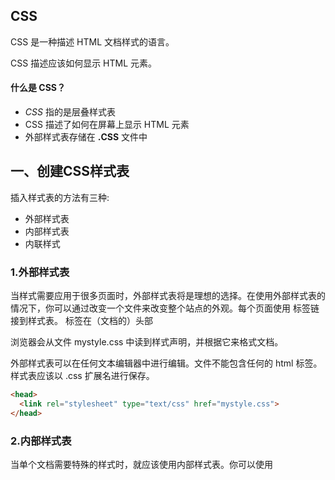 



## CSS

CSS 是一种描述 HTML 文档样式的语言。

CSS 描述应该如何显示 HTML 元素。

#### 什么是 CSS？

- *CSS* 指的是层叠样式表
- CSS 描述了如何在屏幕上显示 HTML 元素
- 外部样式表存储在 **.CSS** 文件中

## 一、创建CSS样式表

插入样式表的方法有三种:

- 外部样式表
- 内部样式表
- 内联样式

### 1.外部样式表

当样式需要应用于很多页面时，外部样式表将是理想的选择。在使用外部样式表的情况下，你可以通过改变一个文件来改变整个站点的外观。每个页面使用 <link> 标签链接到样式表。 <link> 标签在（文档的）头部

浏览器会从文件 mystyle.css 中读到样式声明，并根据它来格式文档。

外部样式表可以在任何文本编辑器中进行编辑。文件不能包含任何的 html 标签。样式表应该以 .css 扩展名进行保存。

```HTML
<head>
  <link rel="stylesheet" type="text/css" href="mystyle.css">
</head>
```



### 2.内部样式表

当单个文档需要特殊的样式时，就应该使用内部样式表。你可以使用 <style> 标签在文档头部定义内部样式表

```HTML
<head>
 <style>
  hr {color:sienna;}
  p {margin-left:20px;}
  body {background-image:url("images/back40.gif");}
 </style>
</head>
```



### 3.内联样式

由于要将表现和内容混杂在一起，内联样式会损失掉样式表的许多优势。请慎用这种方法，例如当样式仅需要在一个元素上应用一次时。

要使用内联样式，你需要在相关的标签内使用样式（style）属性。Style 属性可以包含任何 CSS 属性

```HTML
<p style="color:red;margin-left:20px">这是一个段落。</p>
```

### 4.多重样式优先级

样式表允许以多种方式规定样式信息。样式可以规定在单个的 HTML 元素中，在 HTML 页的头元素中，或在一个外部的 CSS 文件中。甚至可以在同一个 HTML 文档内部引用多个外部样式表。

一般情况下，优先级如下：

**（内联样式）Inline style > （内部样式）Internal style sheet >（外部样式）External style sheet > 浏览器默认样式**



## 二、css语法

### 1.选择器

CSS 选择器用于“查找”（或选取）要设置样式的 HTML 元素。

我们可以将 CSS 选择器分为五类：

- **简单选择器**（根据名称、id、类来选取元素）
- **组合器选择器**（根据它们之间的特定关系来选取元素）
- **伪类选择器**（根据特定状态选取元素）
- **伪元素选择器**（选取元素的一部分并设置其样式）
- **属性选择器**（根据属性或属性值来选取元素）

#### 1) .元素选择器

元素选择器根据元素名称来选择 HTML 元素。

```css
p {
  text-align: center;
  color: red;
}
```

#### 2) .id选择器

id 选择器使用 HTML 元素的 id 属性来选择特定元素。

元素的 id 在页面中是唯一的，因此 id 选择器用于选择一个唯一的元素！

要选择具有特定 id 的元素，请写一个井号（＃），后跟该元素的 id。

```css
#p-dom {
  text-align: center;
  color: red;
}
```

#### 3) . 类选择器

类选择器选择有特定 class 属性的 HTML 元素。

如需选择拥有特定 class 的元素，请写一个句点 `. `字符，后面跟类名。

```css
.center {
  text-align: center;
  color: red;
}
//只有特定的 HTML 元素会受类的影响
p.center {
  text-align: center;
  color: red;
}
```

#### 4) . 通用选择器

通用选择器  `* ` 选择页面上的所有的 HTML 元素。

```css
* {
  text-align: center;
  color: blue;
}
```



#### 5). 分组选择器(同级选择器)

分组选择器选取所有具有相同样式定义的 HTML 元素。

```
h1, h2, p {
  text-align: center;
  color: red;
}
```



#### 所有简单的 CSS 选择器

| 选择器               | 例子       | 例子描述                             |
| :------------------- | :--------- | :----------------------------------- |
| class                | .intro     | 选取所有 class="intro" 的元素。      |
| #id                  | #firstname | 选取 id="firstname" 的那个元素。     |
| *                    | *          | 选取所有元素。                       |
| element              | p          | 选取所有 <p> 元素。                  |
| element*,*element,.. | div, p     | 选取所有 <div> 元素和所有 <p> 元素。 |

#### 6) . 后代选择器

后代选择器（descendant selector）又称为包含选择器

后代选择器可以选择作为某元素后代的元素

```css
h1 em {color:red;}
```



#### 7) . 子级选择器

子元素选择器只能选择作为某元素子元素的元素

```
h1 > span {color:red;}
```

#### 8) . 相邻兄弟选择器

相邻兄弟选择器匹配所有作为指定元素的相邻同级的元素。

兄弟（同级）元素必须具有相同的父元素，“相邻”的意思是“紧随其后”。

选择紧随 <div> 元素之后的所有 <p> 元素：

```css
div + p {
  background-color: yellow;
}
```

#### 9) . 通用兄弟选择器

通用兄弟选择器匹配属于指定元素的同级元素的所有元素。

选择属于 <div> 元素的同级元素的所有 <p> 元素：

```css
div ~ p {
  background-color: yellow;
}
```

####  CSS 组合选择器

| 选择器           | 示例    | 示例描述                                   |
| :--------------- | :------ | :----------------------------------------- |
| element  element | div p   | 选择 <div> 元素内的所有 <p> 元素。         |
| element>element  | div > p | 选择其父元素是 <div> 元素的所有 <p> 元素。 |
| element+element  | div + p | 选择所有紧随 <div> 元素之后的 <p> 元素。   |

### 2.宽高

#### CSS 设置高度和宽度

height 和 width 属性用于设置元素的高度和宽度。

height 和 width 属性不包括内边距、边框或外边距。它设置的是元素内边距、边框以及外边距内的区域的高度或宽度。

**height** 和 **width** 属性不包括内边距、边框或外边距！它们设置的是元素的内边距、边框和外边距内的区域的高度/宽度

#### CSS 高度和宽度值

height 和 width 属性可设置如下值：

- auto - 默认。浏览器计算高度和宽度。
- *数值* - 以 px、em,rem 等定义高度/宽度。
- % - 以包含块的百分比定义高度/宽度。

#### CSS 高度和宽度实例

此元素的高度为 200 像素，宽度为 50％

设置 <div> 元素的高度和宽度：

```css
div {
  height: 200px;
  width: 50%;
  background-color: red;
}
```

#### 设置 max-width

max-width 属性用于设置元素的最大宽度。

可以用长度值（例如 px、cm 等）或包含块的百分比（％）来指定 max-width（最大宽度），也可以将其设置为 none（默认值。意味着没有最大宽度）。

当浏览器窗口小于元素的宽度（500px）时，会发生之前那个 <div> 的问题。然后，浏览器会将水平滚动条添加到页面。

**注释：**`max-width` 属性的值将覆盖 `width`（宽度）。

这个 <div> 元素的高度为 100 像素，最大宽度为 500 像素：

```css
div {
  max-width: 500px;
  height: 100px;
  background-color: powderblue;
}
```



### 3.背景

####   1.背景颜色

**background-color** 属性定义了元素的背景颜色

```css
body {background-color:#b0c4de;}
```

#### 2.背景图片

**background-image** 属性描述了元素的背景图像.

默认情况下，背景图像进行平铺重复显示，以覆盖整个元素实体

```css
body {background-image:url('bg.png');}
```

#### 3.背景图片-水平或垂直平铺

默认情况下 **background-repeat** 属性会决定图片在页面的水平或者垂直方向平铺

**repeat-x**：仅在水平方向重复

**repeat-y**：仅在垂直方向重复图像

**no-repeat**：背景图像仅显示一次

```css
body
{
background-image:url('bg.png');
background-repeat:repeat-x;
}
```

#### 4.背景图片位置

背景图像与文本显示在同一个位置，为了让页面排版更加合理，我们可以改变图像的位置

**background-position** 属性用于指定背景图像的位置。

第一个参数是**X**轴起点，第二个参数是**Y**轴起点

```css
body {
  background-image: url("bg.png");
  background-repeat: no-repeat;
  background-position: right top;
}
```

#### 5.背景属性简写

如需缩短代码，也可以在一个属性中指定所有背景属性。它被称为简写属性

在使用简写属性时，属性值的顺序为：

- background-color    背景颜色
- background-image     背景图片
- background-repeat      如何重复
- background-position     背景图片位置

属性值之一缺失并不要紧，只要按照此顺序设置其他值即可。请注意，在上面的例子中，我们没有使用 background-attachment 属性，因为它没有值。

```css
body {
  background-color: #ffffff;
  background-image: url("tree.png");
  background-repeat: no-repeat;
  background-position: right top;
}

body {
  background: #ffffff url("tree.png") no-repeat right top;
}

```

#### 所有 CSS 背景属性

| 属性                | 描述                                     |
| :------------------ | :--------------------------------------- |
| background          | 在一条声明中设置所有背景属性的简写属性。 |
| background-color    | 设置元素的背景色。                       |
| background-image    | 设置元素的背景图像。                     |
| background-position | 设置背景图像的开始位置。                 |
| background-repeat   | 设置背景图像是否及如何重复。             |
| background-size     | 规定背景图像的尺寸。                     |



### 4.边框

CSS border 属性允许指定元素边框的样式、宽度和颜色

#### CSS 边框样式

border-style 属性指定要显示的边框类型。

允许以下值：

- dotted - 定义点线边框
- dashed - 定义虚线边框
- solid - 定义实线边框
- double - 定义双边框
- none - 定义无边框

border-style 属性可以设置一到四个值（用于上边框、右边框、下边框和左边框）

```css
p {border-style: dotted;}
p {border-style: dashed;}
p {border-style: solid;}
p {border-style: double;}
p {border-style: none;}
p {border-style: dotted dashed solid double;}
```

#### CSS 边框 - 单独的边

从上一章的例子中，您已经看到可以为每一侧指定不同的边框。

在 CSS 中，还有一些属性可用于指定每个边框（顶部、右侧、底部和左侧）

```
p {
  border-top-style: dotted;
  border-right-style: solid;
  border-bottom-style: dotted;
  border-left-style: solid;
}
```

#### CSS Border - 简写属性

就像您在上一章中所见，处理边框时要考虑许多属性。

为了缩减代码，也可以在一个属性中指定所有单独的边框属性。

`border` 属性是以下各个边框属性的简写属性：

- `border-width`
- `border-style`（必需）
- `border-color`

```css
p {
  border: 5px solid red;
}
```

#### CSS 圆角边框

border-radius 属性用于向元素添加圆角边框

```css
p {
  border: 2px solid red;
  border-radius: 5px;
}
```



### 5.盒模型

#### CSS 盒模型

所有HTML元素可以看作盒子，在CSS中，"box model"这一术语是用来设计和布局时使用。

CSS盒模型本质上是一个盒子，封装周围的HTML元素，它包括：边距，边框，填充，和实际内容。

盒模型允许我们在其它元素和周围元素边框之间的空间放置元素。

下面的图片说明了盒子模型(Box Model)：


![CSS box-model](https://www.runoob.com/images/box-model.gif)

不同部分的说明：

- **Margin(外边距)** - 清除边框外的区域，外边距是透明的。
- **Border(边框)** - 围绕在内边距和内容外的边框。
- **Padding(内边距)** - 清除内容周围的区域，内边距是透明的。
- **Content(内容)** - 盒子的内容，显示文本和图像。

为了正确设置元素在所有浏览器中的宽度和高度，你需要知道的盒模型是如何工作的。

#### 元素的宽度和高度

 当指定一个 CSS 元素的宽度和高度属性时，只是设置内容区域的宽度和高度。完整大小的元素还包括内边距，边框和外边距。

下面的例子中的元素的总宽度为300px：

```css
div {    
    width: 300px;    
    border: 25px solid green;    
    padding: 25px;    
    margin: 25px; 
}
```

实际宽度为：
300px (宽)
\+ 50px (左 + 右填充)
\+ 50px (左 + 右边框)
\+ 50px (左 + 右边距)
= 450px

试想一下，你只有 250 像素的空间。让我们设置总宽度为 250 像素的元素:

```css
div {    
    width: 220px;    
    padding: 10px;    
    border: 5px solid gray;    
    margin: 0; 
}
```

最终元素的总宽度计算公式是这样的：

总元素的宽度=宽度+左填充+右填充+左边框+右边框+左边距+右边距

元素的总高度最终计算公式是这样的：

总元素的高度=高度+顶部填充+底部填充+上边框+下边框+上边距+下边距

### 6.外边距

​	CSS margin(外边距)属性定义元素周围的空间

#### margin

margin 清除周围的（外边框）元素区域。margin 没有背景颜色，是完全透明的。

margin 可以单独改变元素的上，下，左，右边距，也可以一次改变所有的属性。

![img](https://www.runoob.com/wp-content/uploads/2013/08/VlwVi.png)



#### 可选的值：

| 值       | 说明                                        |
| :------- | :------------------------------------------ |
| auto     | 设置浏览器边距。 这样做的结果会依赖于浏览器 |
| *length* | 定义一个固定的margin（使用像素，pt，em等）  |
| *%*      | 定义一个使用百分比的边距                    |

#### Margin - 单边外边距属性

在CSS中，它可以指定不同的侧面不同的边距

```css
margin-top:100px; 
margin-bottom:100px; 
margin-right:50px; 
margin-left:50px;
```



#### Margin - 简写属性

为了缩短代码，有可能使用一个属性中margin指定的所有边距属性。这就是所谓的简写属性。

所有边距属性的简写属性是 **margin** :

技巧口令: **上 右 下 左**

```css
margin:100px 50px;
```

margin属性可以有一到四个值。

- margin:25px 50px 75px 100px;
    - 上边距为25px
    - 右边距为50px
    - 下边距为75px
    - 左边距为100px
- margin:25px 50px 75px ;
    - 上边距为25px
    - 左右边距为50px
    - 下边距为75px
- margin:25px 50px;
    - 上下边距为25px
    - 左右边距为50px
- margin:25px;
    - 所有的4个边距都是25px



### 7.内边距

​	CSS padding（填充）是一个简写属性，定义元素边框与元素内容之间的空间，即上下左右的内边距

当元素的 padding（填充）内边距被清除时，所释放的区域将会受到元素背景颜色的填充。

单独使用 padding 属性可以改变上下左右的填充。

![img](https://www.runoob.com/wp-content/uploads/2013/08/VlwVi.png)

#### 可选的值

| 值       | 说明                                |
| :------- | :---------------------------------- |
| *length* | 定义一个固定的填充(像素, pt, em,等) |
| *%*      | 使用百分比值定义一个填充            |

#### 填充- 单边内边距属性

在CSS中，它可以指定不同的侧面不同的填充：

技巧口令: **上 右 下 左**

```css
padding-top:25px;
padding-bottom:25px;
padding-right:50px;
padding-left:50px;
```

- 上内边距是 25px
- 右内边距是 50px
- 下内边距是 25px
- 左内边距是 50px

#### 填充 - 简写属性

为了缩短代码，它可以在一个属性中指定的所有填充属性。

这就是所谓的简写属性。所有的填充属性的简写属性是 **padding** :

```css
padding:25px 50px;
```

Padding属性，可以有一到四个值。

 **padding:25px 50px 75px 100px;**

- 上填充为25px
- 右填充为50px
- 下填充为75px
- 左填充为100px

 **padding:25px 50px 75px;**

- 上填充为25px
- 左右填充为50px
- 下填充为75px

 **padding:25px 50px;**

- 上下填充为25px
- 左右填充为50px

 **padding:25px;**

- 所有的填充都是25px



### 8.CSS 外边距合并

**外边距合并指的是，当两个垂直外边距相遇时，它们将形成一个外边距。**

**合并后的外边距的高度等于两个发生合并的外边距的高度中的较大者。**

#### 外边距合并

外边距合并（叠加）是一个相当简单的概念。但是，在实践中对网页进行布局时，它会造成许多混淆。

简单地说，外边距合并指的是，当两个垂直外边距相遇时，它们将形成一个外边距。合并后的外边距的高度等于两个发生合并的外边距的高度中的较大者。

当一个元素出现在另一个元素上面时，第一个元素的下外边距与第二个元素的上外边距会发生合并。

![CSS 外边距合并实例 1](https://www.w3school.com.cn/i/css/margin_collapsing_1.gif)

当一个元素包含在另一个元素中时（假设没有内边距或边框把外边距分隔开），它们的上和/或下外边距也会发生合并

![CSS 外边距合并实例 2](https://www.w3school.com.cn/i/css/margin_collapsing_example_2.gif)

假设有一个空元素，它有外边距，但是没有边框或填充。在这种情况下，上外边距与下外边距就碰到了一起，它们会发生合并：

![CSS 外边距合并实例 3](https://www.w3school.com.cn/i/css/margin_collapsing_example_3.gif)

如果这个外边距遇到另一个元素的外边距，它还会发生合并：

![CSS 外边距合并实例 4](https://www.w3school.com.cn/i/css/margin_collapsing_example_4.gif)

这就是一系列的段落元素占用空间非常小的原因，因为它们的所有外边距都合并到一起，形成了一个小的外边距。

外边距合并初看上去可能有点奇怪，但是实际上，它是有意义的。第一个段落上面的空间等于段落的上外边距。如果没有外边距合并，后续所有段落之间的外边距都将是相邻上外边距和下外边距的和。这意味着段落之间的空间是页面顶部的两倍。如果发生外边距合并，段落之间的上外边距和下外边距就合并在一起，这样各处的距离就一致了。

![CSS 外边距合并的实际意义](https://www.w3school.com.cn/i/css/margin_collapsing.gif)

**注释：**只有普通文档流中**块框的垂直外边距**才会发生外边距合并。行内框、浮动框或绝对定位之间的外边距不会合并。



### 9.文本

#### 1.文本颜色

color 属性用于设置文本的颜色。颜色由以下值指定：

- 颜色名 - 比如 "red"
- 十六进制值 - 比如 "#ff0000"
- rgb值 - 比如 "rgb(158, 60, 77);"
- rgba 值 - 比如 "rgba(158, 60, 77,0.5);"

R：红色值。正整数 | 百分数

G：绿色值。正整数 | 百分数

B：蓝色值。正整数 | 百分数

A：Alpha透明度。取值0~1之间。(颜色的透明度)

```css
body {
  color: blue;
}

h1 {
  color: green;
}

h2{
    background-color: rgba(158, 60, 77,0.5);
}

h3{
    background-color: rgba(158, 60, 77);
}
```

#### 2.文本对齐

文本排列属性是用来设置文本的水平对齐方式。

文本可居中或对齐到左或右,两端对齐.

```css
h1 {text-align:center;} 
p.date {text-align:right;} 
p.main {text-align:left;}
```

#### 3.文本修饰

text-decoration 属性用来设置或删除文本的装饰。

从设计的角度看 text-decoration属性主要是用来删除链接的下划线：

```css
a {text-decoration:none;}
```

#### 4.文本转换

文本转换属性是用来指定在一个文本中的大写和小写字母。

可用于所有字句变成大写或小写字母，或每个单词的首字母大写。

```css
p.uppercase {text-transform:uppercase;}  //全部大写
p.lowercase {text-transform:lowercase;}   //全部小写
p.capitalize {text-transform:capitalize;} //文本中的每个单词以大写字母开头
```

#### 5.文本缩进

文本缩进属性是用来指定文本的第一行的缩进。

```css
p {text-indent:50px;}
```



### 10.字体

CSS字体属性定义字体，加粗，大小，文字样式。

#### 1.字体

font-family 属性设置文本的字体系列。

font-family 属性应该设置几个字体名称作为一种"后备"机制，如果浏览器不支持第一种字体，他将尝试下一种字体。

**注意**: 如果字体系列的名称超过一个字，它必须用引号，如Font Family："宋体"。

多个字体系列是用一个逗号分隔指明

```css
p{font-family:"Times New Roman", Times, serif;}  //标准雅黑  
```

#### 2.字体大小

font-size 属性设置文本的大小。

设置文字的大小与像素控制文字大小：

```css
h1 {font-size:40px;}
h2 {font-size:30px;}
p {font-size:14px;}
```

#### 3.文字粗细

使用**font-weight**修改文字粗细

```css
font-weight:600
```

#### CSS字体属性

| Property    | 描述               |
| :---------- | :----------------- |
| font-family | 指定文本的字体系列 |
| font-size   | 指定文本的字体大小 |
| font-weight | 指定字体的粗细。   |



## 三、布局

### 1.display属性

**display** 属性是用于控制布局的最重要的 CSS 属性。

display 属性规定是否/如何显示元素。

每个 HTML 元素都有一个默认的 display 值，具体取决于它的元素类型。大多数元素的默认 display 值为 block 或 inline。

#### 块级元素（block element）

块级元素总是从新行开始，并占据可用的全部宽度（尽可能向左和向右伸展）。

这个 <div> 元素属于块级元素。

#### 行内元素（inline element）

内联元素不从新行开始，仅占用所需的宽度。

这是段落中的行内 <span> 元素。

行内元素的一些例子：

- <span>
- <a>
- <img>

#### Display: none;

display: none; 通常与 JavaScript 一起使用，以隐藏和显示元素，而无需删除和重新创建它们。如果您想知道如何实现此目标，请查看本页面上的最后一个实例。

默认情况下，<script> 元素使用 display: none;。

#### 覆盖默认的 Display 值

如前所述，每个元素都有一个默认 display 值。但是，您可以覆盖它。

将行内元素更改为块元素，反之亦然，对于使页面以特定方式显示同时仍遵循 Web 标准很有用。

一个常见的例子是为实现水平菜单而生成行内的 <li> 元素

```css
li {
  display: inline;
}
```

设置元素的 display 属性仅会更改*元素的显示方式*，而不会更改元素的种类。因此，带有 **display: block;** 的行内元素不允许在其中包含其他块元素

将 <span> 元素显示为块元素：

```css
span {
  display: block;
}
```



### 2.定位

#### Position 属性

position 属性规定应用于元素的定位方法的类型。

有三个不同的位置值：

- relative
- fixed
- absolute

元素其实是使用 top、bottom、left 和 right 属性定位的。但是，除非首先设置了 position 属性，否则这些属性将不起作用。根据不同的 position 值，它们的工作方式也不同。

#### position: relative;(相对定位)

position: relative; 的元素相对于其正常位置进行定位。

设置相对定位的元素的 top、right、bottom 和 left 属性将导致其偏离其正常位置进行调整。不会对其余内容进行调整来适应元素留下的任何空间。

这个 <div> 元素设置了 position: relative;

```css
div.relative {
  position: relative;
  left: 30px;
  border: 3px solid #73AD21;
}
```

#### position: fixed;(固定定位)

position: fixed; 的元素是相对于视口定位的，这意味着即使滚动页面，它也始终位于同一位置。 top、right、bottom 和 left 属性用于定位此元素。

固定定位的元素不会在页面中通常应放置的位置上留出空隙。

请注意页面右下角的这个固定元素。

```css
div.fixed {
  position: fixed;
  bottom: 0;
  right: 0;
  width: 300px;
  border: 3px solid #73AD21;
}
```

#### position: absolute;(绝对定位)

position: absolute; 的元素相对于**最近的定位祖先**元素进行定位（而不是相对于视口定位，如 fixed）。

然而，如果绝对定位的元素没有祖先，它将使用文档主体（body），并随页面滚动一起移动。

**注意：**“被定位的”元素是其位置除 **static** 以外的任何元素。

**口令：子绝父相**

```
div.relative {
  position: relative;
  width: 400px;
  height: 200px;
  border: 3px solid #73AD21;
} 

div.absolute {
  position: absolute;
  top: 80px;
  right: 0;
  width: 200px;
  height: 100px;
  border: 3px solid #73AD21;
}
```

#### 重叠元素

在对元素进行定位时，它们可以与其他元素重叠。

z-index 属性指定元素的堆栈顺序（哪个元素应放置在其他元素的前面或后面）。

```css
img {
  position: absolute;
  left: 0px;
  top: 0px;
  z-index: -1;
}
```

#### CSS 定位属性

| 属性     | 描述                         |
| :------- | :--------------------------- |
| bottom   | 设置定位框的底部外边距边缘。 |
| left     | 设置定位框的左侧外边距边缘。 |
| position | 规定元素的定位类型。         |
| right    | 设置定位框的右侧外边距边缘。 |
| top      | 设置定位框的顶部外边距边缘。 |
| z-index  | 设置元素的堆叠顺序。         |



### 3.溢出

#### overflow 

overflow 属性指定在元素的内容太大而无法放入指定区域时是剪裁内容还是添加滚动条。

overflow 属性可设置以下值：

- visible - 默认。溢出没有被剪裁。内容在元素框外渲染
- hidden - 溢出被剪裁，其余内容将不可见
- scroll - 溢出被剪裁，同时添加滚动条以查看其余内容
- auto - 与 scroll 类似，但仅在必要时添加滚动条

**overflow** 属性仅适用于具有指定高度的块元素

#### overflow-x  overflow-y

overflow-x 和 overflow-y 属性规定是仅水平还是垂直地（或同时）更改内容的溢出：

- overflow-x 指定如何处理内容的左/右边缘。
- overflow-y 指定如何处理内容的上/下边缘。

#### 所有 CSS Overflow 属性

| 属性       | 描述                                                |
| :--------- | :-------------------------------------------------- |
| overflow   | 规定如果内容溢出元素框会发生什么情况。              |
| overflow-x | 规定在元素的内容区域溢出时如何处理内容的左/右边缘。 |
| overflow-y | 指定在元素的内容区域溢出时如何处理内容的上/下边缘。 |



### 4.浮动

float浮动，会使元素向左或向右移动，**其周围的元素也会重新排列**。

#### 元素怎样浮动

元素的水平方向浮动，意味着元素只能左右移动而不能上下移动。

一个浮动元素会尽量向左或向右移动，直到它的外边缘碰到包含框或另一个浮动框的边框为止。

浮动元素之后的元素将围绕它。

浮动元素之前的元素将不会受到影响。

```css
img{
    float:right;  //left
}
```



#### 清除浮动 

- **在标签结尾处加空div标签 clear:both**

```css
.text_line{
    clear:both;
}
```

- **父级div定义 伪类:after 和 zoom**

    利用:after或者:before来在元素内部插入元素块，从而达到清除浮动的效果

    ```css
    div.box {
        zoom:1;
    } 
    div.box :after {
        clear:both;
        content:'.';
        display:block;
        width: 0;
        height: 0;
        visibility:hidden;
    } 
    ```

- **父级div定义 overflow:hidden**

    ```css
    div.box {
        overflow:hidden
    } 
    ```

- **父级元素单独定义高度**

    ```css
    div.box {
        height:200px
    } 
    ```



### 5.水平 & 垂直对齐

#### 1.元素居中对齐

要水平居中对齐一个元素(如 <div>), 可以使用 **margin: auto;**。

设置到元素的宽度将防止它溢出到容器的边缘。

元素通过指定宽度，并将两边的空外边距平均分配

 如果没有设置 **width** 属性(或者设置 100%)，居中对齐将不起作用

div 元素是居中的

```css
.center {    
    margin:0 auto;    
    width: 50%;    
    border: 3px solid green;    
    padding: 10px; 
}
```

#### 2.文本居中对齐

如果仅仅是为了文本在元素内居中对齐，可以使用 **text-align: center;**

```css
.center {    
    text-align: center;    
    border: 3px solid green; 
}
```

#### 3.行内元素居中对齐

要让图片居中对齐, 可以使用 **margin: auto;** 并将它编程 **块** 元素

```css
img {
    display: block;
    margin:0 auto;
    width: 40%;
}
```

#### 4.垂直对齐

- 使用 padding 将内容控制在元素中间

    ```css
    .center {
      padding: 70px 0;
      border: 3px solid green;
    }
    ```

    

- 使用 line-height 利用行高让文字居中

    ```css
    .center {
      line-height: 200px;
      height: 200px;
      border: 3px solid green;
      text-align: center;
    }
    
    /* 如果有多行文本，请添加如下代码：*/
    .center p {
      line-height: 1.5;
      display: inline-block;
      vertical-align: middle;
    }
    ```

    

- 使用 Flexbox

    ```css
    .center {
      display: flex;
      justify-content: center;
      align-items: center;
      height: 200px;
      border: 3px solid green; 
    }
    ```



## 四、伪类

### 1.伪类

css伪类是用来添加一些选择器的特殊效果



##### 1) .语法

伪类的语法：

```css
a:link {color:#FF0000;} /* 未访问的链接 */ 
a:visited {color:#00FF00;} /* 已访问的链接 */ 
a:hover {color:#FF00FF;} /* 鼠标划过链接 */ 
a:active {color:#0000FF;} /* 已选中的链接 */
```

**注意：** 在CSS定义中，a:hover 必须被置于 a:link 和 a:visited 之后，才是有效的

​             在 CSS 定义中，a:active 必须被置于 a:hover 之后，才是有效的

​             伪类的名称不区分大小写



##### 2) .first-child 伪类

使用 :first-child 伪类来选择父元素的第一个子元素。

###### 匹配第一个 <p> 元素

```css
p:first-child{
    color:blue;
}
```

###### 匹配所有<p> 元素中的第一个 <i> 元素

```css
p > i:first-child{
    color:blue;
}
```

##### 3).last-child 选择器

使用 :last-child 伪类来选择父元素的最后一个子元素

###### 匹配最后哦一个 <p> 元素

```css
p:last-child{
    color:blue;
}
```

###### 匹配所有<p> 元素中的最后一个 <i> 元素

```css
p > i:last-child{
    color:blue;
}
```

##### 

### 2.伪元素

#### 1).  :before 伪元素

**:before** 伪元素可以在元素的内容前面插入新内容

在每个 <h1>元素前面插入一幅图片：

```css
h1:before {
    content:url(logo.png);
}
```

#### 2) . :after 伪元素

**:after** 伪元素可以在元素的内容之后插入新内容

在每个 <h1> 元素后面插入一幅图片：

```css
h1:after {    
    content:url(logo.png); 
}
```



## 五、样式

### 1. CSS 阴影效果

- **text-shadow** 文字阴影

    ```css
    h1 {
        /**只指定水平阴影（2px）和垂直阴影（2px）**/
      text-shadow: 2px 2px;
    }
    
    h1 {
         /**为阴影添加颜色**/
      text-shadow: 2px 2px red;
    }
    
    h1 {
         /**向阴影添加模糊效果**/
      text-shadow: 2px 2px 5px red;
    }
    h1 {
        /**带有黑色阴影的白色文本**/
      color: white;
      text-shadow: 2px 2px 4px #000000;
    }
    
    h1 {
        /**多个阴影**/
      text-shadow: 0 0 3px #FF0000, 0 0 5px #0000FF;
    }
    h1 {
        /**带有黑色、蓝色和深蓝色阴影的白色文本**/
      color: white;
      text-shadow: 1px 1px 2px black, 0 0 25px blue, 0 0 5px darkblue;
    }
    h1 {
         /**在文本周围创建纯边框（无阴影）**/
      color: yellow;
      text-shadow: -1px 0 black, 0 1px black, 1px 0 black, 0 -1px black;
    }
    ```

    

- **box-shadow**  盒子阴影

    ```css
    div {
     /**只指定水平阴影和垂直阴影**/
      box-shadow: 10px 10px;
    }
    
    div {
         /**为阴影添加颜色**/
      box-shadow: 10px 10px grey;
    }
    
    div {
        /**向阴影添加模糊效果**/
      box-shadow: 10px 10px 5px grey;
    }
    ```



### 2. 2D 转换

CSS 转换（transforms）允许您移动、旋转、缩放和倾斜元素

#### 1). translate() 

从其当前位置移动元素（根据为 X 轴和 Y 轴指定的参数）。

把 <div> 元素从其当前位置向右移动 50 个像素，并向下移动 100 个像素

```
div {
  transform: translate(50px, 100px);
}
```

#### 2). rotate() 

根据给定的角度顺时针或逆时针旋转元素

把 <div> 元素顺时针旋转 20 度

```css
div {
  transform: rotate(20deg);
}

div {
    /**使用负值将逆时针旋转元素**/
  transform: rotate(-20deg);
}
```

#### 3). scale() 

scale() 方法增加或减少元素的大小（根据给定的宽度和高度参数）。

把 <div> 元素增大为其原始宽度的两倍和其原始高度的三倍

```css
div {
  transform: scale(2, 3);
}

div {
    /**元素减小为其原始宽度和高度的一半**/
  transform: scale(0.5, 0.5);
}
```

#### 4) . scaleX() 

scaleX() 方法增加或减少元素的宽度。

把 <div> 元素增大为其原始宽度的两倍：

```css
div {
  transform: scaleX(2);
}
```

#### 5) . scaleY() 

scaleY() 方法增加或减少元素的高度。

把 <div> 元素增大到其原始高度的三倍：

```css
div {
  transform: scaleY(3);
}
```

#### 6) . skewX()

skewX() 方法使元素沿 X 轴倾斜给定角度。

把 <div> 元素沿X轴倾斜 20 度

```css
div {
  transform: skewX(20deg);
}
```

#### 7) . skewX() 

skewY() 方法使元素沿 Y 轴倾斜给定角度。

把 <div> 元素沿 Y 轴倾斜 20 度：

```css
div {
  transform: skewY(20deg);
}
```

#### 8) . skew() 

skew() 方法使元素沿 X 和 Y 轴倾斜给定角度。

使 <div> 元素沿 X 轴倾斜 20 度，同时沿 Y 轴倾斜 10 度

```css
div {
  transform: skew(20deg, 10deg);
}

div {
    /**如果未指定第二个参数，则值为零**/
  transform: skew(20deg);
}
```

#### 9). matrix()

matrix() 方法把所有 2D 变换方法组合为一个。

matrix() 方法可接受六个参数，其中包括数学函数，这些参数使您可以旋转、缩放、移动（平移）和倾斜元素。

参数如下：matrix(scaleX(),skewY(),skewX(),scaleY(),translateX(),translateY())

```css
div {
  transform: matrix(1, -0.3, 0, 1, 0, 0);
}
```



#### CSS 2D 转换方法

| 函数                            | 描述                                     |
| :------------------------------ | :--------------------------------------- |
| matrix(*n*,*n*,*n*,*n*,*n*,*n*) | 定义 2D 转换，使用六个值的矩阵。         |
| translate(*x*,*y*)              | 定义 2D 转换，沿着 X 和 Y 轴移动元素。   |
| translateX(*n*)                 | 定义 2D 转换，沿着 X 轴移动元素。        |
| translateY(*n*)                 | 定义 2D 转换，沿着 Y 轴移动元素。        |
| scale(*x*,*y*)                  | 定义 2D 缩放转换，改变元素的宽度和高度。 |
| scaleX(*n*)                     | 定义 2D 缩放转换，改变元素的宽度。       |
| scaleY(*n*)                     | 定义 2D 缩放转换，改变元素的高度。       |
| rotate(*angle*)                 | 定义 2D 旋转，在参数中规定角度。         |
| skew(*x-angle*,*y-angle*)       | 定义 2D 倾斜转换，沿着 X 和 Y 轴。       |
| skewX(*angle*)                  | 定义 2D 倾斜转换，沿着 X 轴。            |
| skewY(*angle*)                  | 定义 2D 倾斜转换，沿着 Y 轴。            |



### 3. 3D

#### 3D 转换方法

通过 CSS transform 属性，您可以使用以下 3D 转换方法：

- rotateX()
- rotateY()
- rotateZ()

#### 1). rotateX() 

rotateX() 方法使元素绕其 X 轴旋转给定角度：

```css
#myDiv {
  transform: rotateX(150deg);
}
```

#### 2). rotateY() 

rotateY() 方法使元素绕其 Y 轴旋转给定角度:

```css
#myDiv {
  transform: rotateY(130deg);
}
```

#### 3) . rotateZ() 

rotateZ() 方法使元素绕其 Z 轴旋转给定角度：

```css
#myDiv {
  transform: rotateZ(90deg);
}
```



### 4.过渡

#### 1).transition

CSS 过渡允许您在给定的时间内平滑地改变属性值

CSS3 过渡是元素从一种样式逐渐改变为另一种的效果

要实现这一点，必须规定两项内容：

- 指定要添加效果的CSS属性

- 指定效果的持续时间

    应用于宽度属性的过渡效果，时长为 2 秒：

    ```css
    div{
    	width:100px;
    	height:100px;
    	background:red;
    	transition:width 2s;
    	-webkit-transition:width 2s; /* Safari */
    }
    
    div:hover{
    	width:300px;
    }
    ```

    

要添加多个样式的变换效果，添加的属性由逗号分隔：

```css
div {
    width: 100px;
    height: 100px;
    background: red;
    -webkit-transition: width 2s, height 2s, -webkit-transform 2s; /* For Safari 3.1 to 6.0 */
    transition: width 2s, height 2s, transform 2s;
}

div:hover {
    width: 200px;
    height: 200px;
    -webkit-transform: rotate(180deg); /* Chrome, Safari, Opera */
    transform: rotate(180deg);
}
```

#### 指定过渡的速度曲线

transition-timing-function 属性规定过渡效果的速度曲线。

transition-timing-function 属性可接受以下值：

- ease - 规定过渡效果，先缓慢地开始，然后加速，然后缓慢地结束（默认）
- linear - 规定从开始到结束具有相同速度的过渡效果
- ease-in -规定缓慢开始的过渡效果
- ease-out - 规定缓慢结束的过渡效果
- ease-in-out - 规定开始和结束较慢的过渡效果
- cubic-bezier(n,n,n,n) - 允许您在三次贝塞尔函数中定义自己的值

```css
#div1 {transition-timing-function: linear;}
#div2 {transition-timing-function: ease;}
#div3 {transition-timing-function: ease-in;}
#div4 {transition-timing-function: ease-out;}
#div5 {transition-timing-function: ease-in-out;}
```



#### 2) .延迟过渡效果

transition-delay 属性规定过渡效果的延迟（以秒计）。

下例在启动之前有 1 秒的延迟：

```css
div {
  width: 100px;
  height: 100px;
  background: red;
  transition: width 3s;
  transition-delay: 1s;
}

div:hover {
  width: 300px;
}
```

#### 3). 简写的 transition 属性：

​	transition: 属性 时间 效果 延时

```
div {
  transition: width 2s linear 1s;
}
```



### 5.动画

动画是使元素从一种样式逐渐变化为另一种样式的效果。

您可以改变任意多的样式任意多的次数。

请用百分比来规定变化发生的时间，或用关键词 "from" 和 "to"，等同于 0% 和 100%。

0% 是动画的开始，100% 是动画的完成。

为了得到最佳的浏览器支持，您应该始终定义 0% 和 100% 选择器。

当在 **@keyframes** 创建动画，把它绑定到一个选择器，否则动画不会有任何效果。

指定至少这两个CSS3的动画属性绑定向一个选择器：

- 规定动画的名称
- 规定动画的时长

```css
div{
	width:100px;
	height:100px;
	background:red;
	animation:myfirst 5s;
	-webkit-animation:myfirst 5s; /* Safari and Chrome */
}

@keyframes myfirst
{
	from {background:red;}
	to {background:yellow;}
}

@-webkit-keyframes myfirst /* Safari and Chrome */
{
	from {background:red;}
	to {background:yellow;}
}
```

当动画为 25% 及 50% 时改变背景色，然后当动画 100% 完成时再次改变：

```css
div{
	width:100px;
	height:100px;
	background:red;
	position:relative;
	animation:myfirst 5s;
	-webkit-animation:myfirst 5s; /* Safari and Chrome */
}

@keyframes myfirst
{
	0%   {background:red; left:0px; top:0px;}
	25%  {background:yellow; left:200px; top:0px;}
	50%  {background:blue; left:200px; top:200px;}
	75%  {background:green; left:0px; top:200px;}
	100% {background:red; left:0px; top:0px;}
}

@-webkit-keyframes myfirst /* Safari and Chrome */
{
	0%   {background:red; left:0px; top:0px;}
	25%  {background:yellow; left:200px; top:0px;}
	50%  {background:blue; left:200px; top:200px;}
	75%  {background:green; left:0px; top:200px;}
	100% {background:red; left:0px; top:0px;}
}
```



### 6.媒体查询

在屏幕可视窗口尺寸小于 480 像素的设备上修改背景颜色:

```css
@media screen and (max-width: 480px) {    
    body {        
        background-color: lightgreen;    
    } 
}

/**在屏幕可视窗口尺寸小于 600 像素时将 div 元素隐藏**/
@media screen and (max-width: 600px) {
  div.example {
    display: none;
  }
}
```



## 六、css三大特性

### 1.层叠性（覆盖）

![图片](https://mmbiz.qpic.cn/mmbiz_png/iclmxCdEUxyLseicHWsw8SmT9a2Y5jbibYTAueJLuOj7UV053UehR96PX15xGJHt3WlTEJCHJBPHhHuITFgkGRhsA/640?wx_fmt=png&tp=webp&wxfrom=5&wx_lazy=1&wx_co=1)

所谓层叠性是指多种CSS样式的叠加。

是浏览器处理冲突的一个能力,如果一个属性通过两个相同选择器设置到同一个元素上，那么这个时候一个属性就会将另一个属性层叠掉

#### 层叠原则：

- 样式冲突，遵循的原则是**就近原则。** 那个样式离着结构近，就执行那个样式。
- 样式不冲突，不会层叠



### 2.继承性

![图片](https://mmbiz.qpic.cn/mmbiz_png/iclmxCdEUxyLseicHWsw8SmT9a2Y5jbibYTsmia2ZicrTHibAgpGSszYUUAap7hgKmaZ8icLvYpITBtCxX6J6qECiaj1Pw/640?wx_fmt=png&tp=webp&wxfrom=5&wx_lazy=1&wx_co=1)

子标签会继承父标签的某些样式，如文本颜色和字号。

想要设置一个可继承的属性，只需将它应用于父元素即可。

#### 注意：

- 恰当地使用继承可以简化代码，降低CSS样式的复杂性。比如有很多子级孩子都需要某个样式，可以给父级指定一个，这些孩子继承过来就好了。
- 子元素可以继承父元素的样式（**text-，font-，line-这些元素开头的可以继承，以及color属性**）



### 3.优先级

![图片](https://mmbiz.qpic.cn/mmbiz_png/iclmxCdEUxyLseicHWsw8SmT9a2Y5jbibYTt1pWicJ0I7dibT6Gq2uq3aD11ldmpj0n1dLdBxL87l69GjKIhhHMcwWQ/640?wx_fmt=png&tp=webp&wxfrom=5&wx_lazy=1&wx_co=1)

定义CSS样式时，经常出现两个或更多规则应用在同一元素上，此时，

- 选择器相同，则执行层叠性
- 选择器不同，就会出现优先级的问题。

#### 权重计算公式

关于CSS权重，我们需要一套计算公式来去计算，这个就是 CSS Specificity（特殊性）

| 标签选择器             | 计算权重公式 |
| ---------------------- | ------------ |
| 继承或者 *             | 0,0,0,0      |
| 每个元素（标签选择器） | 0,0,0,1      |
| 每个类，伪类           | 0,0,1,0      |
| 每个ID                 | 0,1,0,0      |
| 每个行内样式 style=""  | 1,0,0,0      |
| 每个!important 重要的  | ∞ 无穷大     |

- 值从左到右，左面的最大，一级大于一级，数位之间没有进制，级别之间不可超越。
- 关于CSS权重，我们需要一套计算公式来去计算，这个就是 CSS Specificity（特殊性）



### 4.权重叠加

我们经常用交集选择器，后代选择器等，是有多个基础选择器组合而成，那么此时，就会出现权重叠加。

就是一个简单的加法计算

- div ul li ------> 0,0,0,3
- .nav ul li ------> 0,0,1,2
- a:hover -----—> 0,0,1,1
- .nav a ------> 0,0,1,1

#####    注意：

​         数位之间没有进制 比如说：0,0,0,5 + 0,0,0,5 =0,0,0,10 而不是 0,0, 1, 0， 所以不会存在10个div能赶上一个类选择器的情况。

 1） 如果选中了，那么以上面的公式来计权重。谁大听谁的。
 2） 如果没有选中，那么权重是0，因为继承的权重为0。



## 七、相对路径绝对路径

#### **绝对路径**

**绝对路径是指文件在硬盘上真正存在的路径**

  E:\Vip\css
  https://www.zhaoxiedu.net/static/imgs/companyInfo/Logo1.png

#### **相对路径：**

**相对于当前文件的目标文件位置**

./index.css

./logo.png

##### 相对路径 ./和../和/三种路径的区别:

  **./  当前目录**

  **../  父级目录**

  **/   根目录**



## 八、单位

## 绝对长度

绝对长度单位是固定的

| 单位 | 描述 |
| :--- | :--- |
| px   | 像素 |

## 相对长度

相对长度单位规定相对于另一个长度属性的长度

| 单位 | 描述                                                         |
| :--- | :----------------------------------------------------------- |
| em   | 相对于元素的字体大小（font-size）（2em 表示当前字体大小的 2 倍） |
| rem  | 相对于根元素的字体大小（font-size）（px/16=rem）             |
| vw   | 相对于视口*宽度的 1%                                         |
| vh   | 相对于视口*高度的 1%                                         |
| %    | 相对于父元素                                                 |

